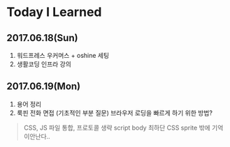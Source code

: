 # Today I Learned

## 2017.06.18(Sun)

1. 워드프레스 우커머스 + oshine 세팅
2. 생활코딩 인프라 강의

## 2017.06.19(Mon)

1. 용어 정리
2. 룩핀 전화 면접 (기초적인 부분 질문)
브라우저 로딩을 빠르게 하기 위한 방법?
> CSS, JS 파일 통합,
> 프로토콜 생략
> script body 최하단
> CSS sprite
밖에 기억이안난다..
